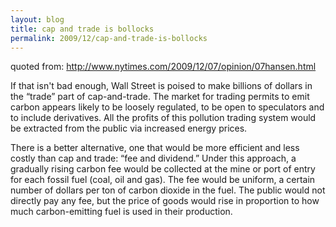```yaml
---
layout: blog
title: cap and trade is bollocks
permalink: 2009/12/cap-and-trade-is-bollocks
---
```


<p>quoted from: <a href="http://www.nytimes.com/2009/12/07/opinion/07hansen.html" title="http://www.nytimes.com/2009/12/07/opinion/07hansen.html">http://www.nytimes.com/2009/12/07/opinion/07hansen.html</a></p>
<p>If that isn't bad enough, Wall Street is poised to make billions of dollars in the “trade” part of cap-and-trade. The market for trading permits to emit carbon appears likely to be loosely regulated, to be open to speculators and to include derivatives. All the profits of this pollution trading system would be extracted from the public via increased energy prices.</p>
<p>There is a better alternative, one that would be more efficient and less costly than cap and trade: “fee and dividend.” Under this approach, a gradually rising carbon fee would be collected at the mine or port of entry for each fossil fuel (coal, oil and gas). The fee would be uniform, a certain number of dollars per ton of carbon dioxide in the fuel. The public would not directly pay any fee, but the price of goods would rise in proportion to how much carbon-emitting fuel is used in their production.</p>
